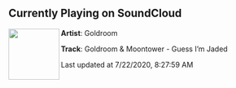## Currently Playing on SoundCloud

[<img align="left" width="100" src="https://i1.sndcdn.com/artworks-LDXdID9R13y9GFsH-8uzBkg-t50x50.jpg">](https://soundcloud.com/goldroom/goldroom-moontower-guess-im-jaded-1)

**Artist**: Goldroom 

**Track**: Goldroom & Moontower - Guess I’m Jaded

Last updated at 7/22/2020, 8:27:59 AM
